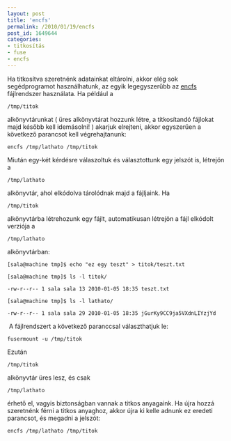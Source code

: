 ```yaml
---
layout: post
title: 'encfs'
permalink: /2010/01/19/encfs
post_id: 1649644
categories: 
- titkosítás
- fuse
- encfs
---
```


Ha titkosítva szeretnénk adatainkat eltárolni, akkor elég sok segédprogramot használhatunk, az egyik legegyszerűbb az 
[encfs](http://www.arg0.net/encfs) fájlrendszer használata. Ha például a 
```
/tmp/titok
```
 alkönyvtárunkat ( üres alkönyvtárat hozzunk létre, a titkosítandó fájlokat majd később kell idemásolni! ) akarjuk elrejteni, akkor egyszerűen a következő parancsot kell végrehajtanunk:

```
encfs /tmp/lathato /tmp/titok
```

Miután egy-két kérdésre válaszoltuk és választottunk egy jelszót is, létrejön a 
```
/tmp/lathato
```
 alkönyvtár, ahol elkódolva tárolódnak majd a fájljaink. Ha 
```
/tmp/titok
```
 alkönyvtárba létrehozunk egy fájlt, automatikusan létrejön a fájl elkódolt verziója a 
```
/tmp/lathato
```
 alkönyvtárban:

```
[sala@machine tmp]$ echo "ez egy teszt" > titok/teszt.txt

[sala@machine tmp]$ ls -l titok/

-rw-r--r-- 1 sala sala 13 2010-01-05 18:35 teszt.txt

[sala@machine tmp]$ ls -l lathato/

-rw-r--r-- 1 sala sala 29 2010-01-05 18:35 jGurKy9CC9ja5VXdnLIYzjYd
```

 A fájlrendszert a következő paranccsal választhatjuk le:

```
fusermount -u /tmp/titok
```

Ezután 
```
/tmp/titok
```
 alkönyvtár üres lesz, és csak 
```
/tmp/lathato
```
 érhető el, vagyis biztonságban vannak a titkos anyagaink. Ha újra hozzá szeretnénk férni a titkos anyaghoz, akkor újra ki kelle adnunk ez eredeti parancsot, és megadni a jelszót:

```
encfs /tmp/lathato /tmp/titok
```